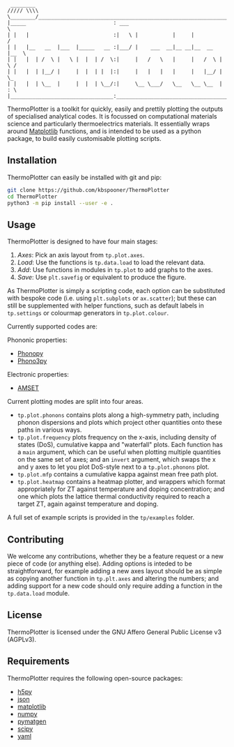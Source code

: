 ```
 ________
///// \\\\
\________/_______________________________________________________________
|_____                            : ___                                  \
| |   |                           :|   \ |           |     |             /
| |   |__   __  |___  |_____   __ :|___/ |    ___  __|__ __|__  __  |__  \
| |   |  | /  \ |   \ |  |  | /  \:|     |   /   \   |     |   /  \ |  \ /
| |   |  | |__/ |     |  |  | |  |:|     |   |   |   |     |   |__/ |    \_
| |   |  | \__  |     |  |  | \__/:|     \__ \___/   \__   \__ \__  |    : \
|_________________________________:______________________________________:_/
```

ThermoPlotter is a toolkit for quickly, easily and prettily plotting the
outputs of specialised analytical codes.
It is focussed on computational materials science and particularly
thermoelectrics materials.
It essentially wraps around [Matplotlib](https://matplotlib.org/)
functions, and is intended to be used as a python package, to build
easily customisable plotting scripts.

## Installation

ThermoPlotter can easily be installed with git and pip:

```bash
git clone https://github.com/kbspooner/ThermoPlotter
cd ThermoPlotter
python3 -m pip install --user -e .
```

## Usage

ThermoPlotter is designed to have four main stages:

  1. *Axes*:
     Pick an axis layout from `tp.plot.axes`.
  2. *Load*:
     Use the functions is `tp.data.load` to load the relevant data.
  3. *Add*:
     Use functions in modules in `tp.plot` to add graphs to the axes.
  4. *Save*:
     Use `plt.savefig` or equivalent to produce the figure.

As ThermoPlotter is simply a scripting code, each option can be
substituted with bespoke code (i.e. using `plt.subplots` or 
`ax.scatter`); but these can still be supplemented with helper
functions, such as default labels in `tp.settings` or colourmap
generators in `tp.plot.colour`.

Currently supported codes are:

Phononic properties:
* [Phonopy](https://phonopy.github.io/phonopy/)
* [Phono3py](http://phonopy.github.io/phono3py/)

Electronic properties:
* [AMSET](https://hackingmaterials.lbl.gov/amset/)

Current plotting modes are split into four areas.

* `tp.plot.phonons` contains plots along a high-symmetry path, including
phonon dispersions and plots which project other quantities onto these
paths in various ways.
* `tp.plot.frequency` plots frequency on the x-axis, including density
of states (DoS), cumulative kappa and "waterfall" plots.
Each function has a `main` argument, which can be useful when plotting
multiple quantities on the same set of axes; and an `invert` argument,
which swaps the x and y axes to let you plot DoS-style next to a
`tp.plot.phonons` plot.
* `tp.plot.mfp` contains a cumulative kappa against mean free path plot.
* `tp.plot.heatmap` contains a heatmap plotter, and wrappers which
format appropriately for ZT against temperature and doping
concentration; and one which plots the lattice thermal conductivity
required to reach a target ZT, again against temperature and doping.

A full set of example scripts is provided in the `tp/examples` folder.

## Contributing

We welcome any contributions, whether they be a feature request or a new
piece of code (or anything else).
Adding options is inteded to be straightforward, for example adding a
new axes layout should be as simple as copying another function in
`tp.plt.axes` and altering the numbers; and adding support for a new
code should only require adding a function in the `tp.data.load` module.

## License

ThermoPlotter is licensed under the GNU Affero General Public License v3
(AGPLv3).

## Requirements

ThermoPlotter requires the following open-source packages:

* [h5py](http://docs.h5py.org/en/stable/)
* [json](https://docs.python.org/3/library/json.html)
* [matplotlib](https://matplotlib.org/)
* [numpy](https://numpy.org/)
* [pymatgen](https://pymatgen.org/)
* [scipy](https://www.scipy.org/)
* [yaml](https://pyyaml.org/wiki/PyYAMLDocumentation)
